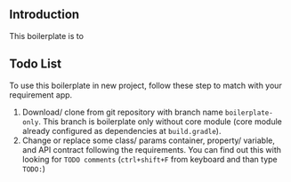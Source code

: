 ## Introduction
This boilerplate is to 

##  Todo List 
To use this boilerplate in new project, follow these step to match with your requirement app.
 
1. Download/ clone from git repository with branch name ``boilerplate-only``. This branch is boilerplate only without core module (core module already configured as dependencies at ``build.gradle``).
2. Change or replace some class/ params container, property/ variable, and API contract following the requirements. You can find out this with looking for ``TODO comments`` (``ctrl+shift+F`` from keyboard and than type ``TODO:``)
